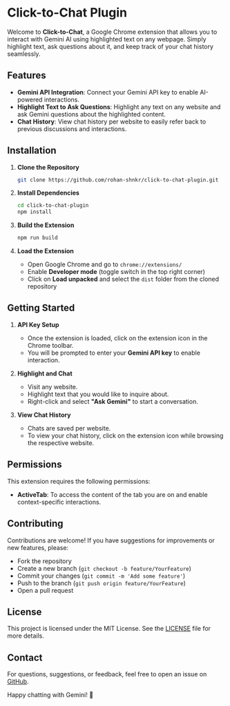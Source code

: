 # Click-to-Chat Plugin

Welcome to **Click-to-Chat**, a Google Chrome extension that allows you to interact with Gemini AI using highlighted text on any webpage. Simply highlight text, ask questions about it, and keep track of your chat history seamlessly.

## Features

- **Gemini API Integration**: Connect your Gemini API key to enable AI-powered interactions.
- **Highlight Text to Ask Questions**: Highlight any text on any website and ask Gemini questions about the highlighted content.
- **Chat History**: View chat history per website to easily refer back to previous discussions and interactions.

## Installation

1. **Clone the Repository**
   ```sh
   git clone https://github.com/rohan-shnkr/click-to-chat-plugin.git
   ```

2. **Install Dependencies**
   ```sh
   cd click-to-chat-plugin
   npm install
   ```

3. **Build the Extension**
   ```sh
   npm run build
   ```

4. **Load the Extension**
   - Open Google Chrome and go to `chrome://extensions/`
   - Enable **Developer mode** (toggle switch in the top right corner)
   - Click on **Load unpacked** and select the `dist` folder from the cloned repository

## Getting Started

1. **API Key Setup**
   - Once the extension is loaded, click on the extension icon in the Chrome toolbar.
   - You will be prompted to enter your **Gemini API key** to enable interaction.

2. **Highlight and Chat**
   - Visit any website.
   - Highlight text that you would like to inquire about.
   - Right-click and select **"Ask Gemini"** to start a conversation.

3. **View Chat History**
   - Chats are saved per website.
   - To view your chat history, click on the extension icon while browsing the respective website.

## Permissions

This extension requires the following permissions:
- **ActiveTab**: To access the content of the tab you are on and enable context-specific interactions.

## Contributing

Contributions are welcome! If you have suggestions for improvements or new features, please:
- Fork the repository
- Create a new branch (`git checkout -b feature/YourFeature`)
- Commit your changes (`git commit -m 'Add some feature'`)
- Push to the branch (`git push origin feature/YourFeature`)
- Open a pull request

## License

This project is licensed under the MIT License. See the [LICENSE](LICENSE) file for more details.

## Contact

For questions, suggestions, or feedback, feel free to open an issue on [GitHub](https://github.com/rohan-shnkr/click-to-chat-plugin/issues).

Happy chatting with Gemini! 🚀
